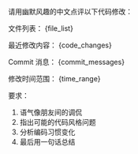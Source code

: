 请用幽默风趣的中文点评以下代码修改：

文件列表：
{file_list}

最近修改内容：
{code_changes}

Commit 消息：
{commit_messages}

修改时间范围：
{time_range}

要求：
1. 语气像朋友间的调侃
2. 指出可能的代码风格问题
3. 分析编码习惯变化
4. 最后用一句话总结
